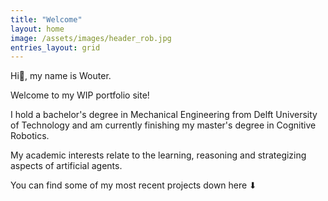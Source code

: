 ```yaml
---
title: "Welcome"
layout: home
image: /assets/images/header_rob.jpg
entries_layout: grid
---
```


Hi👋, my name is Wouter.

Welcome to my WIP portfolio site!


I hold a bachelor's degree in Mechanical Engineering from Delft University of Technology and am currently finishing my master's degree in Cognitive Robotics.

My academic interests relate to the learning, reasoning and strategizing aspects of artificial agents.

<!-- additionally I aspire to apply my robotics skills with realizing seamless smart prosthethic arms during my carreer-->

You can find some of my most recent projects down here ⬇
